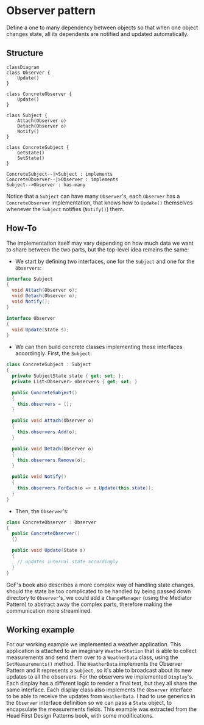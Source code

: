 # Observer pattern

Define a one to many dependency between objects so that when one object changes state, all its dependents are notified and updated automatically.

## Structure

```mermaid
classDiagram
class Observer {
    Update()
}

class ConcreteObserver {
    Update()
}

class Subject {
    Attach(Observer o)
    Detach(Observer o)
    Notify()
}

class ConcreteSubject {
    GetState()
    SetState()
}

ConcreteSubject--|>Subject : implements
ConcreteObserver--|>Observer : implements
Subject-->Observer : has-many

```

Notice that a `Subject` can have many `Observer`'s, each `Observer` has a `ConcreteObserver` implementation, that knows how to `Update()` themselves whenever the `Subject` notifies (`Notify()`) them.

## How-To

The implementation itself may vary depending on how much data we want to share between the two parts, but the top-level idea remains the same:

- We start by defining two interfaces, one for the `Subject` and one for the `Observers`:

```csharp
interface Subject
{
  void Attach(Observer o);
  void Detach(Observer o);
  void Notify();
}

interface Observer
{
  void Update(State s);
}
```

- We can then build concrete classes implementing these interfaces accordingly. First, the `Subject`:

```csharp
class ConcreteSubject : Subject
{
  private SubjectState state { get; set; };
  private List<Observer> observers { get; set; }

  public ConcreteSubject()
  {
    this.observers = [];
  }

  public void Attach(Observer o)
  {
    this.observers.Add(o);
  }

  public void Detach(Observer o)
  {
    this.observers.Remove(o);
  }

  public void Notify()
  {
    this.observers.ForEach(o => o.Update(this.state));
  }
}
```

- Then, the `Observer`'s:

```csharp
class ConcreteObserver : Observer
{
  public ConcreteObserver()
  {}

  public void Update(State s)
  {
    // updates internal state accordingly
  }
}
```

GoF's book also describes a more complex way of handling state changes, should the state be too complicated to be handled by being passed down directory to `Observer`'s, we could add a `ChangeManager` (using the Mediator Pattern) to abstract away the complex parts, therefore making the communication more streamlined.

## Working example

For our working example we implemented a weather application. This application is attached to an imaginary `WeatherStation` that is able to collect measurements and send them over to a `WeatherData` class, using the `SetMeasurements()` method. The `WeatherData` implements the Observer Pattern and it represents a `Subject`, so it's able to broadcast about its new updates to all the observers. For the observers we implemented `Display`'s. Each display has a different logic to render a final text, but they all share the same interface. Each display class also implements the `Observer` interface to be able to receive the updates from `WeatherData`. I had to use generics in the `Observer` interface definition so we can pass a `State` object, to encapsulate the measurements fields.
This example was extracted from the Head First Design Patterns book, with some modifications.
